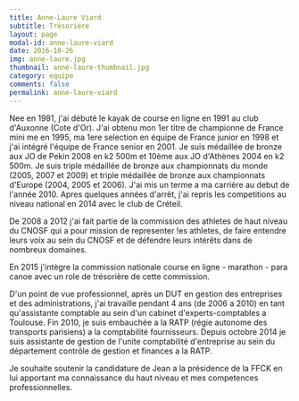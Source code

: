 ```yaml
---
title: Anne-Laure Viard
subtitle: Trésorière
layout: page
modal-id: anne-laure-viard
date: 2016-10-26
img: anne-laure.jpg
thumbnail: anne-laure-thumbnail.jpg
category: equipe
comments: false
permalink: anne-laure-viard
---
```


Nee en 1981, j'ai débuté le kayak de course en ligne en 1991 au club d'Auxonne (Cote d'Or). J'ai obtenu mon 1er titre de championne de France mini me en 1995, ma 1ere selection en équipe de France junior en 1998 et j'ai intégré l'équipe de France senior en 2001. Je suis médaillée de bronze aux JO de Pekin 2008 en k2 500m et 10ème aux JO d'Athènes 2004 en k2 500m. Je suis triple médaillée de bronze aux championnats du monde (2005, 2007 et 2009) et triple médaillée de bronze aux championnats d'Europe (2004, 2005 et 2006). J'ai mis un terme a ma carrière au debut de l'année 2010. Apres quelques années d'arrêt, j'ai repris les competitions au niveau national en 2014 avec le club de Créteil.

De 2008 a 2012 j'ai fait partie de la commission des athletes de haut niveau du CNOSF qui a pour mission de representer !es athletes, de faire entendre leurs voix au sein du CNOSF et de défendre leurs intérêts dans de nombreux domaines.

En 2015 j'intègre la commission nationale course en ligne - marathon - para canoe avec un role de trésorière de cette commission.

D'un point de vue professionnel, après un DUT en gestion des entreprises et des administrations, j'ai travaille pendant 4 ans (de 2006 a 2010) en tant qu'assistante comptable au sein d'un cabinet d'experts-comptables a Toulouse. Fin 2010, je suis embauchée a la RATP (régie autonome des transports parisiens) a la comptabilité fournisseurs. Depuis octobre 2014 je suis assistante de gestion de l'unite comptabilité d'entreprise au sein du département contrôle de gestion et finances a la RATP.

Je souhaite soutenir la candidature de Jean a la présidence de la FFCK en lui apportant ma connaissance du haut niveau et mes competences professionnelles.
